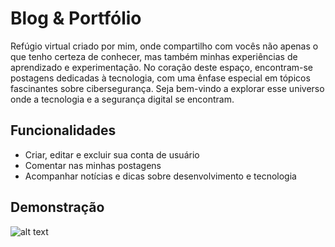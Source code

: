 


#  Blog & Portfólio

 Refúgio virtual criado por mim, onde compartilho com vocês não apenas o que tenho certeza de conhecer, mas também minhas experiências de aprendizado e experimentação. No coração deste espaço, encontram-se postagens dedicadas à tecnologia, com uma ênfase especial em tópicos fascinantes sobre cibersegurança. Seja bem-vindo a explorar esse universo onde a tecnologia e a segurança digital se encontram.




## Funcionalidades

- Criar, editar e excluir sua conta de usuário
- Comentar nas minhas postagens
- Acompanhar notícias e dicas sobre desenvolvimento e tecnologia

## Demonstração

![alt text](https://github.com/Rafazg/ZG-Blog/screenshoot.png)


